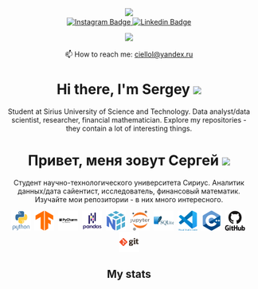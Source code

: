 <div id="header" align="center">
  <img src="https://user-images.githubusercontent.com/74038190/225813708-98b745f2-7d22-48cf-9150-083f1b00d6c9.gif" width="430"/>
  <div id="badges">
    <a href="https://instagram.com/seri4ka?igshid=MjkzY2Y1YTY=">
      <img src="https://img.shields.io/badge/Instagram-pink?logo=instagram&logoColor=white&style=for-the-badge" alt="Instagram Badge">
    <a href="Linkedin-link">
      <img src="https://img.shields.io/badge/LinkedIn-blue?logo=linkedin&logoColor=white&style=for-the-badge" alt="Linkedin Badge">
    </a>
   <p align='center'>
   <a href="https://t.me/Sergey_Yakuninn">
       <img src="https://img.shields.io/badge/Telegram-2CA5E0?style=for-the-badge&logo=telegram&logoColor=white"/>
   </a>
<p align='center'>
   📫 How to reach me: <a href='mailto:ciellol@yandex.ru'>ciellol@yandex.ru</a>
</p>
  </div>  
</div>  

<h1 align="center">Hi there, I'm <a target="_blank">Sergey</a>
<img src="https://github.com/blackcater/blackcater/raw/main/images/Hi.gif" height="32"/></h1>
<p align='center'>Student at Sirius University of Science and Technology. Data analyst/data scientist, researcher, financial mathematician. Explore my repositories - they contain a lot of interesting things.</p>
<h4\>
<h1 align="center">Привет, меня зовут <a target="_blank">Сергей</a>
<img src="https://github.com/blackcater/blackcater/raw/main/images/Hi.gif" height="32"/></h1>
<p align='center'>
Студент научно-технологического университета Сириус. Аналитик данных/дата сайентист, исследователь, финансовый математик. Изучайте мои репозитории - в них много интересного.</p>
<!-- <h4> -->
<div align="center">
  <img src="https://github.com/devicons/devicon/blob/master/icons/python/python-original-wordmark.svg" title="Python" alt="Python" width="40" height="40"/>&nbsp;
  <img src="https://github.com/devicons/devicon/blob/master/icons/tensorflow/tensorflow-original.svg" title="Tensorfloq"  alt="Tensorflow" width="40" height="40"/>&nbsp;
  <img src="https://github.com/devicons/devicon/blob/master/icons/pycharm/pycharm-original-wordmark.svg" title="PyCharm" alt="PyCharm" width="40" height="40"/>&nbsp;
  <img src="https://github.com/devicons/devicon/blob/master/icons/pandas/pandas-original-wordmark.svg" title="Pandas" alt="Pandas " width="40" height="40"/>&nbsp;
  <img src="https://github.com/devicons/devicon/blob/master/icons/numpy/numpy-original.svg"  title="Numpy" alt="Numpy" width="40" height="40"/>&nbsp;
  <img src="https://github.com/devicons/devicon/blob/master/icons/jupyter/jupyter-original-wordmark.svg" title="Jupyter" alt="Jupyter" width="40" height="40"/>&nbsp;
  <img src="https://github.com/devicons/devicon/blob/master/icons/sqlite/sqlite-original-wordmark.svg" title="SQLite" alt="SQLite" width="40" height="40"/>&nbsp;
  <img src="https://github.com/devicons/devicon/blob/master/icons/vscode/vscode-original-wordmark.svg" title="VScode" alt="VScode" width="40" height="40"/>&nbsp;
  <img src="https://github.com/devicons/devicon/blob/master/icons/cplusplus/cplusplus-original.svg" title="Cpp" alt="Cpp" width="40" height="40"/>&nbsp;
  <img src="https://github.com/devicons/devicon/blob/master/icons/github/github-original-wordmark.svg" title="GitHub" alt="GitHub" width="40" height="40"/>&nbsp;
  <img src="https://github.com/devicons/devicon/blob/master/icons/git/git-original-wordmark.svg" title="Git" **alt="Git" width="40" height="40"/>
</div>

<h2 align="center">My stats</h2>

<div id="stats" align="center">
    <img src="https://github-profile-summary-cards.vercel.app/api/cards/profile-details?username=seri4ka&theme=github_dark" alt=""/>
    <img src="https://github-profile-summary-cards.vercel.app/api/cards/most-commit-language?username=seri4ka&theme=github_dark" alt=""/>
     <img src="https://github-profile-summary-cards.vercel.app/api/cards/stats?username=seri4ka&theme=github_dark" alt=""/>
</div>
